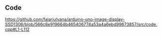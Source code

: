 ## Code 

https://github.com/fajarjulyana/arduino-uno-image-display-SSD1306/blob/566c8e919664b465406774a53a4a6ebd99673857/src/code.cpp#L1-L112
